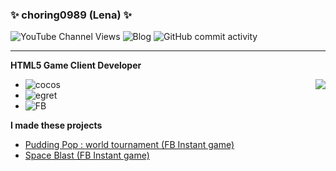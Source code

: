 ### ✨ choring0989 (Lena) ✨

![YouTube Channel Views](https://img.shields.io/youtube/channel/views/UCift4YAY5UVNbLTfjeg4hSA?style=social)
![Blog](https://img.shields.io/badge/-white?label=tistoryBlog&logo=Micro.blog&style=social&link=https://choring0989.tistory.com/)
![GitHub commit activity](https://img.shields.io/github/commit-activity/y/choring0989/pangGirl?label=baking%20bread%21&logo=CakePHP&logoColor=%2361db5e&style=social)

<hr>
<b>HTML5 Game Client Developer</b><br>

<img align="right" src="https://github-readme-stats.vercel.app/api/top-langs/?username=choring0989&theme=vue&layout=compact&langs_count=10"></img>

- ![cocos](https://img.shields.io/badge/2.4.X/TS-white?label=Cocos-Creator&style=social&logo=Cocos&logoColor=55C2E1)
- ![egret](https://img.shields.io/badge/5.4.X-white?label=Egret-Engine&style=social&logo=Dragonframe&logoColor=374399)
- ![FB](https://img.shields.io/badge/7.0-white?label=FB-Instant-Game&style=social&logo=Facebook-Gaming&logoColor=005FED)<br>

<b>I made these projects</b>
- [Pudding Pop : world tournament (FB Instant game)](https://www.facebook.com/gaming/play/880763149493251/?source=www_homepage_shortcut)
- [Space Blast (FB Instant game)](https://www.facebook.com/gaming/play/475276174259253/?source=www_homepage_shortcut)
